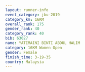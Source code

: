 ```yaml
---
layout: runner-info 
event_category: jbu-2019 
category_km: 16KM  
overall_rank: 175
gender_rank: 40
category_rank: 40
bib: 63027
name: YATIMAINI BINTI ABDUL HALIM
category: 16KM Women Open
gender: Female
finish_time: 3-19-35
country: Malaysia
---
```

